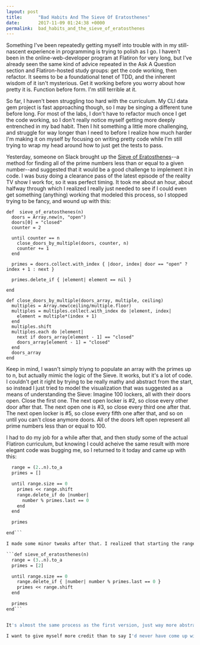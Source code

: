 ```yaml
---
layout: post
title:      "Bad Habits And The Sieve Of Eratosthenes"
date:       2017-11-09 01:24:38 +0000
permalink:  bad_habits_and_the_sieve_of_eratosthenes
---
```



Something I've been repeatedly getting myself into trouble with in my still-nascent experience in programming is trying to polish as I go. I haven't been in the online-web-developer program at Flatiron for very long, but I've already seen the same kind of advice repeated in the Ask A Question section and Flatiron-hosted study groups: get the code working, then refactor. It seems to be a foundational tenet of TDD, and the inherent wisdom of it isn't mysterious. Get it working before you worry about how pretty it is. Function before form. I'm still terrible at it. 

So far, I haven't been struggling too hard with the curriculum. My CLI data gem project is fast approaching though, so I may be singing a different tune before long. For most of the labs, I don't have to refactor much once I get the code working, so I don't really notice myself getting more deeply entrenched in my bad habit. Then I hit something a little more challenging, and struggle for way longer than I need to before I realize how much harder I'm making it on myself by focusing on writing pretty code while I'm still trying to wrap my head around how to just get the tests to pass. 

Yesterday, someone on Slack brought up the [Sieve of Eratosthenes](http://en.wikipedia.org/wiki/Sieve_of_Eratosthenes)--a method for finding all of the prime numbers less than or equal to a given number--and suggested that it would be a good challenge to implement it in code. I was busy doing a clearance pass of the latest episode of the reality TV show I work for, so it was perfect timing. It took me about an hour, about halfway through which I realized I really just needed to see if I could even get something (anything) working that modeled this process, so I stopped trying to be fancy, and wound up with this:

```
def  sieve_of_eratosthenes(n)
  doors = Array.new(n, "open")
  doors[0] = "closed"
  counter = 2

  until counter == n
    close_doors_by_multiple(doors, counter, n)
    counter += 1
  end

  primes = doors.collect.with_index { |door, index| door == "open" ? index + 1 : next }

  primes.delete_if { |element| element == nil }

end

def close_doors_by_multiple(doors_array, multiple, ceiling)
  multiples = Array.new(ceiling/multiple.floor)
  multiples = multiples.collect.with_index do |element, index|
    element = multiple*(index + 1)
  end
  multiples.shift
  multiples.each do |element|
    next if doors_array[element - 1] == "closed"
    doors_array[element - 1] = "closed"
  end
  doors_array
end
```

Keep in mind, I wasn't simply triyng to populate an array with the primes up to n, but actually mimic the logic of the Sieve. It works, but it's a lot of code. I couldn't get it right by trying to be really mathy and abstract from the start, so instead I just tried to model the visualization that was suggested as a means of understanding the Sieve: Imagine 100 lockers, all with their doors open. Close the first one. The next open locker is #2, so close every other door after that. The next open one is #3, so close every third one after that. The next open locker is #5, so close every fifth one after that, and so on until you can't close anymore doors. All of the doors left open represent all prime numbers less than or equal to 100. 

I had to do my job for a while after that, and then study some of the actual Flatiron curriculum, but knowing I could acheive the same result with more elegant code was bugging me, so I returned to it today and came up with this:

```def seive_of_eratosthenes(n)
  range = (2..n).to_a
  primes = []

  until range.size == 0
    primes << range.shift
    range.delete_if do |number|
      number % primes.last == 0
    end
  end

  primes

end```

I made some minor tweaks after that. I realized that starting the range at 3 makes more sense, because 2 will always be included in the collection of primes, but then I had to shovel the first element of the range array onto the primes array *after* iterating through the range or else the method would include 4 with the primes. I put the iterator on one line and this is what I landed on:

```def sieve_of_eratosthenes(n)
  range = (3..n).to_a
  primes = [2]

  until range.size == 0
    range.delete_if { |number| number % primes.last == 0 }
    primes << range.shift
  end

  primes
end```


It's almost the same process as the first version, just way more abstract and way more efficient. I spent a little more time trying to come up with a way to use a higher-level iterator in place of the #until block, but ultimately decided there's not really anything appropriate for an iterator to iterate through for that purpose. 

I want to give myself more credit than to say I'd never have come up with this had I not trudged through it in it most explicit form the first time, but I can definitely say it would've taken me way longer. And, because I took the less abstract route the first time, I feel like I came out with a better understanding of the intuitive logic behind the method--that if a given number is prime, no multiple of it can also be prime--which then made it easier to apply in more abstract code. Now, looking back, It's clear that if I'd simply started with the goal in mind of just getting the code working, and then prettied it up once I worked out all the kinks and truly wrapped my head around it, I would've saved a lot more time and brain-power. 
